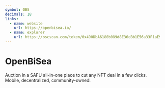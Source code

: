 ```yaml
---
symbol: OBS
decimals: 18
links:
  - name: website
    url: https://openbisea.io/
  - name: explorer
    url: https://bscscan.com/token/0x490DbA6180b089d8E36eBb1E56a33F1aE9B96b87
---
```


# OpenBiSea

Auction in a SAFU all-in-one place to cut any NFT deal in a few clicks. Mobile, decentralized, community-owned.
